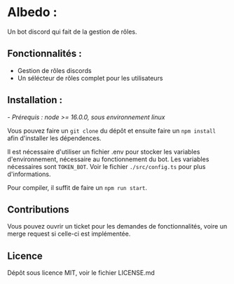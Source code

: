 # **Albedo** :
Un bot discord qui fait de la gestion de rôles.

## **Fonctionnalités** :
- Gestion de rôles discords
- Un sélécteur de rôles complet pour les utilisateurs

## **Installation** :
*- Prérequis : node >= 16.0.0, sous environnement linux*

Vous pouvez faire un `git clone` du dépôt et ensuite
faire un `npm install` afin d'installer les dépendences.

Il est nécessaire d'utiliser un fichier .env pour stocker les
variables d'environnement, nécessaire au fonctionnement du bot.
Les variables nécessaires sont `TOKEN_BOT`. Voir le fichier `./src/config.ts`
pour plus d'informations.

Pour compiler, il suffit de faire un `npm run start`.

## **Contributions**
Vous pouvez ouvrir un ticket pour les demandes de fonctionnalités, voire
un merge request si celle-ci est implémentée.

## **Licence**
Dépôt sous licence MIT, voir le fichier LICENSE.md